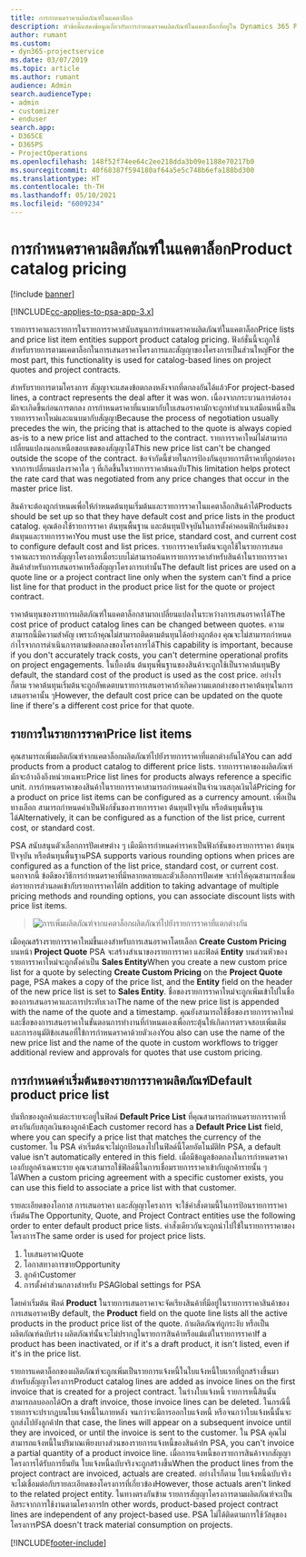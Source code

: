```yaml
---
title: การกำหนดราคาผลิตภัณฑ์ในแคตาล็อก
description: หัวข้อนี้แสดงข้อมูลเกี่ยวกับการกำหนดราคผลิตภัณฑ์ในแคตาล็อกที่อยู่ใน Dynamics 365 Project Service Automation (PSA)
author: rumant
ms.custom:
- dyn365-projectservice
ms.date: 03/07/2019
ms.topic: article
ms.author: rumant
audience: Admin
search.audienceType:
- admin
- customizer
- enduser
search.app:
- D365CE
- D365PS
- ProjectOperations
ms.openlocfilehash: 148f52f74ee64c2ee218dda3b09e1188e70217b0
ms.sourcegitcommit: 40f68387f594180af64a5e5c748b6efa188bd300
ms.translationtype: HT
ms.contentlocale: th-TH
ms.lasthandoff: 05/10/2021
ms.locfileid: "6009234"
---
```

# <a name="product-catalog-pricing"></a><span data-ttu-id="42957-103">การกำหนดราคาผลิตภัณฑ์ในแคตาล็อก</span><span class="sxs-lookup"><span data-stu-id="42957-103">Product catalog pricing</span></span> 

[!include [banner](../includes/psa-now-project-operations.md)]

[!INCLUDE[cc-applies-to-psa-app-3.x](../includes/cc-applies-to-psa-app-3x.md)]


<span data-ttu-id="42957-104">รายการราคาและรายการในรายการราคาสนับสนุนการกำหนดราคาผลิตภัณฑ์ในแคตาล็อก</span><span class="sxs-lookup"><span data-stu-id="42957-104">Price lists and price list item entities support product catalog pricing.</span></span> <span data-ttu-id="42957-105">ฟังก์ชั่นนี้จะถูกใช้สำหรับรายการตามแคตาล็อกในการเสนอราคาโครงการและสัญญาของโครงการเป็นส่วนใหญ่</span><span class="sxs-lookup"><span data-stu-id="42957-105">For the most part, this functionality is used for catalog-based lines on project quotes and project contracts.</span></span>

<span data-ttu-id="42957-106">สำหรับรายการตามโครงการ สัญญาจะแสดงข้อตกลงหลังจากที่ตกลงกันได้แล้ว</span><span class="sxs-lookup"><span data-stu-id="42957-106">For project-based lines, a contract represents the deal after it was won.</span></span> <span data-ttu-id="42957-107">เนื่องจากกระบวนการต่อรองมักจะเกิดขึ้นก่อนการตกลง การกำหนดราคาที่แนบมากับใบเสนอราคามักจะถูกทำสำเนาเสมือนหนึ่งเป็นรายการราคาใหม่และแนบมากับสัญญา</span><span class="sxs-lookup"><span data-stu-id="42957-107">Because the process of negotiation usually precedes the win, the pricing that is attached to the quote is always copied as-is to a new price list and attached to the contract.</span></span> <span data-ttu-id="42957-108">รายการราคาใหม่ไม่สามารถเปลี่ยนแปลงนอกเหนือขอบเขตของสัญญาได้</span><span class="sxs-lookup"><span data-stu-id="42957-108">This new price list can't be changed outside the scope of the contract.</span></span> <span data-ttu-id="42957-109">ข้อจำกัดนี้ข่วยในการป้องกันอุบายการตีราคาที่ถูกต่อรองจากการเปลี่ยนแปลงราคาใด ๆ ที่เกิดขึ้นในรายการราคาต้นฉบับ</span><span class="sxs-lookup"><span data-stu-id="42957-109">This limitation helps protect the rate card that was negotiated from any price changes that occur in the master price list.</span></span>

<span data-ttu-id="42957-110">สินค้าจะต้องถูกกำหนดเพื่อให้กำหนดต้นทุนเริ่มต้นและรายการราคาในแคตาล็อกสินค้าได้</span><span class="sxs-lookup"><span data-stu-id="42957-110">Products should be set up so that they have default cost and price lists in the product catalog.</span></span> <span data-ttu-id="42957-111">คุณต้องใช้รายการราคา ต้นทุนพื้นฐาน และต้นทุนปัจจุบันในการตั้งค่าคอนฟิกเริ่มต้นของต้นทุนและรายการราคา</span><span class="sxs-lookup"><span data-stu-id="42957-111">You must use the list price, standard cost, and current cost to configure default cost and list prices.</span></span> <span data-ttu-id="42957-112">รายการราคาเริ่มต้นจะถูกใช้ในรายการเสนอราคาและรายการสัญญาโครงการเมื่อระบบไม่สามารถค้นหารายการราคาสำหรับสินค้าในรายการราคาสินค้าสำหรับการเสนอราคาหรือสัญญาโครงการเท่านั้น</span><span class="sxs-lookup"><span data-stu-id="42957-112">The default list prices are used on a quote line or a project contract line only when the system can't find a price list line for that product in the product price list for the quote or project contract.</span></span>

<span data-ttu-id="42957-113">ราคาต้นทุนของรายการผลิตภัณฑ์ในแคตาล็อกสามาถเปลี่ยนแปลงในระหว่างการเสนอราคาได้</span><span class="sxs-lookup"><span data-stu-id="42957-113">The cost price of product catalog lines can be changed between quotes.</span></span> <span data-ttu-id="42957-114">ความสามารถนี้มีความสำคัญ เพราะถ้าคุณไม่สามารถติดตามต้นทุนได้อย่างถูกต้อง คุณจะไม่สามารถกำหนดกำไรจากการดำเนินการตามข้อตกลงของโครงการได้</span><span class="sxs-lookup"><span data-stu-id="42957-114">This capability is important, because if you don't accurately track costs, you can't determine operational profits on project engagements.</span></span> <span data-ttu-id="42957-115">ในบื้องต้น ต้นทุนพื้นฐานของสินค้าจะถูกใช้เป็นราคาต้นทุน</span><span class="sxs-lookup"><span data-stu-id="42957-115">By default, the standard cost of the product is used as the cost price.</span></span> <span data-ttu-id="42957-116">อย่างไรก็ตาม ราคาต้นทุนเริ่มต้นจะถูกอัพเดตบนรายการเสนอราคาถ้าเกิดความแตกต่างของราคาต้นทุนในการเสนอราคานั้น ๆ</span><span class="sxs-lookup"><span data-stu-id="42957-116">However, the default cost price can be updated on the quote line if there's a different cost price for that quote.</span></span>

## <a name="price-list-items"></a><span data-ttu-id="42957-117">รายการในรายการราคา</span><span class="sxs-lookup"><span data-stu-id="42957-117">Price list items</span></span>

<span data-ttu-id="42957-118">คุณสามารถเพิ่มผลิตภัณฑ์จากแคตาล็อกผลิตภัณฑ์ไปยังรายการราคาที่แตกต่างกันได้</span><span class="sxs-lookup"><span data-stu-id="42957-118">You can add products from a product catalog to different price lists.</span></span> <span data-ttu-id="42957-119">รายการราคาของผลิตภัณฑ์มักจะอ้างอิงถึงหน่วยเฉพาะ</span><span class="sxs-lookup"><span data-stu-id="42957-119">Price list lines for products always reference a specific unit.</span></span> <span data-ttu-id="42957-120">การกำหนดราคาของสินค้าในรายการราคาสามารถกำหนดค่าเป็นจำนวนสกุลเงินได้</span><span class="sxs-lookup"><span data-stu-id="42957-120">Pricing for a product on price list items can be configured as a currency amount.</span></span> <span data-ttu-id="42957-121">เพื่อเป็นทางเลือก สามารถกำหนดค่าเป็นฟังก์ชั่นของรายการราคา ต้นทุนปัจจุบัน หรือต้นทุนพื้นฐานได้</span><span class="sxs-lookup"><span data-stu-id="42957-121">Alternatively, it can be configured as a function of the list price, current cost, or standard cost.</span></span>

<span data-ttu-id="42957-122">PSA สนับสนุนตัวเลือกการปัดเศษต่าง ๆ เมือมีการกำหนดค่าราคาเป็นฟังก์ชันของรายการราคา ต้นทุนปัจจุบัน หรือต้นทุนพื้นฐาน</span><span class="sxs-lookup"><span data-stu-id="42957-122">PSA supports various rounding options when prices are configured as a function of the list price, standard cost, or current cost.</span></span> <span data-ttu-id="42957-123">นอกจากนี้ ข้อดีของวิธีการกำหนดราคาที่มีหลากหลายและตัวเลือกการปัดเศษ จะทำให้คุณสามารถเชื่อมต่อรายการส่วนลดเข้ากับรายการราคาได้</span><span class="sxs-lookup"><span data-stu-id="42957-123">In addition to taking advantage of multiple pricing methods and rounding options, you can associate discount lists with price list items.</span></span> 

> ![การเพิ่มผลิตภัณฑ์จากแคตาล็อกผลิตภัณฑ์ไปยังรายการราคาที่แตกต่างกัน](media/basic-guide-16.png)

<span data-ttu-id="42957-125">เมือคุณสร้างรายการราคาใหม่ขึ้นเองสำหรับการเสนอราคาโดยเลือก **Create Custom Pricing** บนหน้า **Project Quote** PSA จะสร้างสำเนาของรายการราคา และฟิลด์ **Entity** บนส่วนหัวของรายการราคาใหม่จะถูกตั้งค่าเป็น **Sales Entity**</span><span class="sxs-lookup"><span data-stu-id="42957-125">When you create a new custom price list for a quote by selecting **Create Custom Pricing** on the **Project Quote** page, PSA makes a copy of the price list, and the **Entity** field on the header of the new price list is set to **Sales Entity**.</span></span> <span data-ttu-id="42957-126">ชื่อของรายการราคาใหม่จะถูกเพิ่มเข้าไปในชื่อของการเสนอราคาและการประทับเวลา</span><span class="sxs-lookup"><span data-stu-id="42957-126">The name of the new price list is appended with the name of the quote and a timestamp.</span></span> <span data-ttu-id="42957-127">คุณยังสามารถใช้ชื่อของรายการราคาใหม่และชื่อของการเสนอราคาในขั้นตอนการทำงานที่กำหนดเองเพื่อกระตุ้นให้เกิดการตรวจสอบเพิ่มเติมและการอนุมัติข้อเสนอที่ใข้การกำหนดราคาด้วยตัวเอง</span><span class="sxs-lookup"><span data-stu-id="42957-127">You also can use the name of the new price list and the name of the quote in custom workflows to trigger additional review and approvals for quotes that use custom pricing.</span></span>

 
## <a name="default-product-price-list"></a><span data-ttu-id="42957-128">การกำหนดค่าเริ่มต้นของรายการราคาผลิตภัณฑ์</span><span class="sxs-lookup"><span data-stu-id="42957-128">Default product price list</span></span>
<span data-ttu-id="42957-129">บันทึกของลูกค้าแต่ละรายจะอยู่ในฟิลด์ **Default Price List** ที่คุณสามารถกำหนดรายการราคาที่ตรงกันกับสกุลเงินของลูกค้า</span><span class="sxs-lookup"><span data-stu-id="42957-129">Each customer record has a **Default Price List** field, where you can specify a price list that matches the currency of the customer.</span></span> <span data-ttu-id="42957-130">ใน PSA ค่าเริ่มต้นจะไม่ถูกป้อนลงไปในฟิลด์นี้โดยอัตโนมัติ</span><span class="sxs-lookup"><span data-stu-id="42957-130">In PSA, a default value isn't automatically entered in this field.</span></span> <span data-ttu-id="42957-131">เมื่อมีข้อมูลข้อตกลงในการกำหนดราคาเองกับลูกค้าเฉพาะราย คุณจะสามารถใช้ฟิลด์นี้ในการเชื่อมรายการราคาเข้ากับลูกค้ารายนั้น ๆ ได้</span><span class="sxs-lookup"><span data-stu-id="42957-131">When a custom pricing agreement with a specific customer exists, you can use this field to associate a price list with that customer.</span></span>

<span data-ttu-id="42957-132">รายละเอียดของโอกาส การเสนอราคา และสัญญาโครงการ จะใช้คำสั่งตามนี้ในการป้อนรายการราคาเริ่มต้น</span><span class="sxs-lookup"><span data-stu-id="42957-132">The Opportunity, Quote, and Project Contract entities use the following order to enter default product price lists.</span></span> <span data-ttu-id="42957-133">คำสั่งเดียวกันจะถูกนำไปใข้ในรายการราคาของโครงการ</span><span class="sxs-lookup"><span data-stu-id="42957-133">The same order is used for project price lists.</span></span>

1.  <span data-ttu-id="42957-134">ใบเสนอราคา</span><span class="sxs-lookup"><span data-stu-id="42957-134">Quote</span></span>
2.  <span data-ttu-id="42957-135">โอกาสทางการขาย</span><span class="sxs-lookup"><span data-stu-id="42957-135">Opportunity</span></span>
3.  <span data-ttu-id="42957-136">ลูกค้า</span><span class="sxs-lookup"><span data-stu-id="42957-136">Customer</span></span>
4.  <span data-ttu-id="42957-137">การตั้งค่าส่วนกลางสำหรับ PSA</span><span class="sxs-lookup"><span data-stu-id="42957-137">Global settings for PSA</span></span>

<span data-ttu-id="42957-138">โดยค่าเริ่มต้น ฟิลด์ **Product** ในรายการเสนอราคาจะจัดเรียงสินค้าที่มีอยู่ในรายการราคาสินค้าของการเสนอราคา</span><span class="sxs-lookup"><span data-stu-id="42957-138">By default, the **Product** field on the quote line lists all the active products in the product price list of the quote.</span></span> <span data-ttu-id="42957-139">ถ้าผลิตภัณฑ์ถูกระงับ หรือเป็นผลิตภัณฑ์ฉบับร่าง ผลิตภัณฑ์นั้นจะไม่ปรากฎในรายการสินค้าหรือแม้แต่ในรายการราคา</span><span class="sxs-lookup"><span data-stu-id="42957-139">If a product has been inactivated, or if it's a draft product, it isn't listed, even if it's in the price list.</span></span> 

<span data-ttu-id="42957-140">รายการแคตาล็อกของผลิตภัณฑ์จะถูกเพิ่มเป็นรายการแจ้งหนี้ในใบแจ้งหนี้ใบแรกที่ถูกสร้างขึ้นมาสำหรับสัญญาโครงการ</span><span class="sxs-lookup"><span data-stu-id="42957-140">Product catalog lines are added as invoice lines on the first invoice that is created for a project contract.</span></span> <span data-ttu-id="42957-141">ในร่างใบแจ้งหนี้ รายการหนี้สินนั้นสามารถลบออกได้</span><span class="sxs-lookup"><span data-stu-id="42957-141">On a draft invoice, those invoice lines can be deleted.</span></span> <span data-ttu-id="42957-142">ในกรณีนี้ รายการจะปรากฎบนใบแจ้งหนี้ในภายหลัง จนกว่าจะมีการออกใบแจ้งหนี้ หรือจนกว่าใบแจ้งหนี้นั้นจะถูกส่งไปยังลูกค้า</span><span class="sxs-lookup"><span data-stu-id="42957-142">In that case, the lines will appear on a subsequent invoice until they are invoiced, or until the invoice is sent to the customer.</span></span> <span data-ttu-id="42957-143">ใน PSA คุณไม่สามารถแจ้งหนี้ในปริมาณเพียงบางส่วนของรายการแจ้งหนี้ของสินค้า</span><span class="sxs-lookup"><span data-stu-id="42957-143">In PSA, you can't invoice a partial quantity of a product invoice line.</span></span> <span data-ttu-id="42957-144">เมื่อการแจ้งหนี้ของรายการสินค้าจากสัญญาโครงการได้รับการยืนยัน ใบแจ้งหนี้ฉบับจริงจะถูกสร้างขึ้น</span><span class="sxs-lookup"><span data-stu-id="42957-144">When the product lines from the project contract are invoiced, actuals are created.</span></span> <span data-ttu-id="42957-145">อย่างไรก็ตาม ใบแจ้งหนี้ฉบับจริงจะไม่เชื่อมต่อกับรายละเอียดของโครงการที่เกี่ยวข้อง</span><span class="sxs-lookup"><span data-stu-id="42957-145">However, those actuals aren't linked to the related project entity.</span></span> <span data-ttu-id="42957-146">ในทางตรงกันข้าม รายการสัญญาโครงการตามผลิตภัณฑ์จะเป็นอิสระจากการใช้งานตามโครงการ</span><span class="sxs-lookup"><span data-stu-id="42957-146">In other words, product-based project contract lines are independent of any project-based use.</span></span> <span data-ttu-id="42957-147">PSA ไม่ได้ติดตามการใช้วัสดุของโครงการ</span><span class="sxs-lookup"><span data-stu-id="42957-147">PSA doesn't track material consumption on projects.</span></span>


[!INCLUDE[footer-include](../includes/footer-banner.md)]